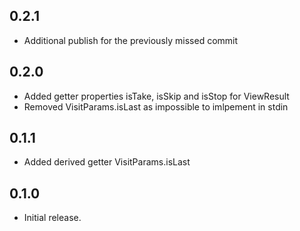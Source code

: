 ## 0.2.1

- Additional publish for the previously missed commit

## 0.2.0

- Added getter properties isTake, isSkip and isStop for ViewResult
- Removed VisitParams.isLast as impossible to imlpement in stdin

## 0.1.1

- Added derived getter VisitParams.isLast

## 0.1.0

- Initial release.
